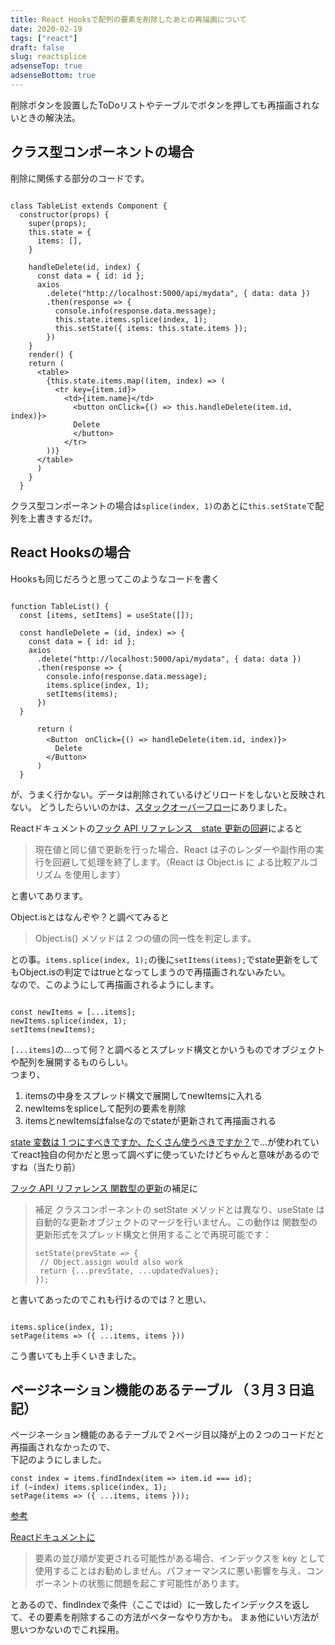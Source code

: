 ```yaml
---
title: React Hooksで配列の要素を削除したあとの再描画について
date: 2020-02-19
tags: ["react"]
draft: false
slug: reactsplice
adsenseTop: true
adsenseBottom: true
---
```


削除ボタンを設置したToDoリストやテーブルでボタンを押しても再描画されないときの解決法。

## クラス型コンポーネントの場合

削除に関係する部分のコードです。

```react

class TableList extends Component {
  constructor(props) {
    super(props);
    this.state = {
      items: [],
    }

    handleDelete(id, index) {
      const data = { id: id };
      axios
        .delete("http://localhost:5000/api/mydata", { data: data })
        .then(response => {
          console.info(response.data.message);
          this.state.items.splice(index, 1);
          this.setState({ items: this.state.items });
        })
    }
    render() {
    return (
      <table>
        {this.state.items.map((item, index) => (
          <tr key={item.id}>
            <td>{item.name}</td>
              <button onClick={() => this.handleDelete(item.id, index)}>
              Delete
              </button>
            </tr>
        ))}
      </table>
      )
    }
  }

```

クラス型コンポーネントの場合は`splice(index, 1)`のあとに`this.setState`で配列を上書きするだけ。

## React Hooksの場合

Hooksも同じだろうと思ってこのようなコードを書く

```react

function TableList() {
  const [items, setItems] = useState([]);
  
  const handleDelete = (id, index) => {
    const data = { id: id };
    axios
      .delete("http://localhost:5000/api/mydata", { data: data })
      .then(response => {
        console.info(response.data.message);
        items.splice(index, 1);
        setItems(items);
      })
  }

      return (
        <Button　onClick={() => handleDelete(item.id, index)}>
          Delete
        </Button>
      )
  }

```

が、うまく行かない。データは削除されているけどリロードをしないと反映されない。
どうしたらいいのかは、[スタックオーバーフロー](https://ja.stackoverflow.com/questions/57786/react-functional-component-%E5%86%8D%E3%83%AC%E3%83%B3%E3%83%80%E3%83%BC%E3%81%95%E3%82%8C%E3%81%AA%E3%81%84)にありました。  

Reactドキュメントの[フック API リファレンス　state 更新の回避](https://ja.reactjs.org/docs/hooks-reference.html#bailing-out-of-a-state-update)によると  

> 現在値と同じ値で更新を行った場合、React は子のレンダーや副作用の実行を回避して処理を終了します。（React は Object.is に
> よる比較アルゴリズム を使用します）

と書いてあります。  

Object.isとはなんぞや？と調べてみると
>Object.is() メソッドは 2 つの値の同一性を判定します。

との事。`items.splice(index, 1);`の後に`setItems(items);`でstate更新をしてもObject.isの判定ではtrueとなってしまうので再描画されないみたい。  
なので、このようにして再描画されるようにします。

```react

const newItems = [...items];
newItems.splice(index, 1);
setItems(newItems);

```

`[...items]`の...って何？と調べるとスプレッド構文とかいうものでオブジェクトや配列を展開するものらしい。  
つまり、

1. itemsの中身をスプレッド構文で展開してnewItemsに入れる
2. newItemsをspliceして配列の要素を削除
3. itemsとnewItemsはfalseなのでstateが更新されて再描画される

[state 変数は 1 つにすべきですか、たくさん使うべきですか？](https://ja.reactjs.org/docs/hooks-faq.html#should-i-use-one-or-many-state-variables)で...が使われていてreact独自の何かだと思って調べずに使っていたけどちゃんと意味があるのですね（当たり前）  

[フック API リファレンス 関数型の更新](https://ja.reactjs.org/docs/hooks-reference.html#functional-updates)の補足に

>補足
>クラスコンポーネントの setState メソッドとは異なり、useState は自動的な更新オブジェクトのマージを行いません。この動作は
>関数型の更新形式をスプレッド構文と併用することで再現可能です：
> ```
> setState(prevState => {
>  // Object.assign would also work
>  return {...prevState, ...updatedValues};
>});
> ```

と書いてあったのでこれも行けるのでは？と思い、

```react

items.splice(index, 1);
setPage(items => ({ ...items, items }))

```

こう書いても上手くいきました。

## ページネーション機能のあるテーブル （３月３日追記）

ページネーション機能のあるテーブルで２ページ目以降が上の２つのコードだと再描画されなかったので、  
下記のようにしました。

```react
const index = items.findIndex(item => item.id === id);
if (~index) items.splice(index, 1);
setPage(items => ({ ...items, items }));
```

[参考](https://stackoverflow.com/questions/53042690/refresh-boostrap-vue-table-after-deleting-a-row)

[Reactドキュメントに](https://ja.reactjs.org/docs/lists-and-keys.html#keys)

>要素の並び順が変更される可能性がある場合、インデックスを key として使用することはお勧めしません。パフォーマンスに悪い影響を与え、コンポーネントの状態に問題を起こす可能性があります。


とあるので、findIndexで条件（ここではid）に一致したインデックスを返して、その要素を削除するこの方法がベターなやり方かも。  まぁ他にいい方法が思いつかないのでこれ採用。